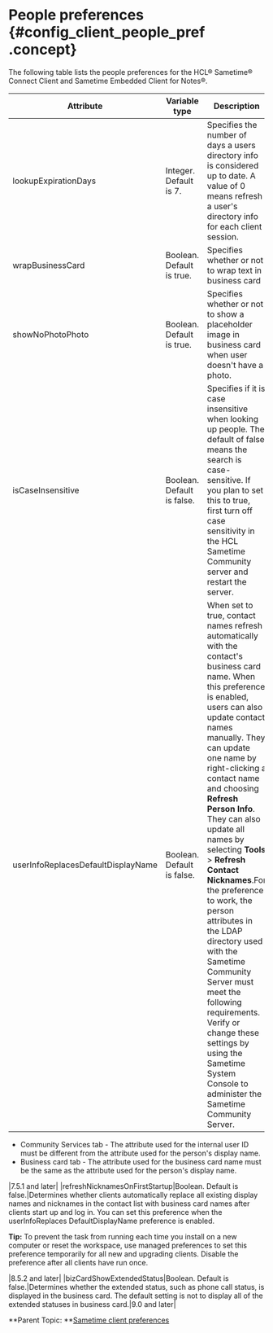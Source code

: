 # People preferences {#config_client_people_pref .concept}

The following table lists the people preferences for the HCL® Sametime® Connect Client and Sametime Embedded Client for Notes®.

|Attribute|Variable type|Description|Release|
|---------|-------------|-----------|-------|
|lookupExpirationDays|Integer. Default is 7.|Specifies the number of days a users directory info is considered up to date. A value of 0 means refresh a user's directory info for each client session.|7.5.1 and later|
|wrapBusinessCard|Boolean. Default is true.|Specifies whether or not to wrap text in business card|7.5.1 and later|
|showNoPhotoPhoto|Boolean. Default is true.|Specifies whether or not to show a placeholder image in business card when user doesn't have a photo.|7.5.1 and later|
|isCaseInsensitive|Boolean. Default is false.|Specifies if it is case insensitive when looking up people. The default of false means the search is case-sensitive. If you plan to set this to true, first turn off case sensitivity in the HCL Sametime Community server and restart the server.|7.5.1 and later|
|userInfoReplacesDefaultDisplayName|Boolean. Default is false.|When set to true, contact names refresh automatically with the contact's business card name. When this preference is enabled, users can also update contact names manually. They can update one name by right-clicking a contact name and choosing **Refresh Person Info**. They can also update all names by selecting **Tools** \> **Refresh Contact Nicknames**.For the preference to work, the person attributes in the LDAP directory used with the Sametime Community Server must meet the following requirements. Verify or change these settings by using the Sametime System Console to administer the Sametime Community Server.

-   Community Services tab - The attribute used for the internal user ID must be different from the attribute used for the person's display name.
-   Business card tab - The attribute used for the business card name must be the same as the attribute used for the person's display name.

|7.5.1 and later|
|refreshNicknamesOnFirstStartup|Boolean. Default is false.|Determines whether clients automatically replace all existing display names and nicknames in the contact list with business card names after clients start up and log in. You can set this preference when the userInfoReplaces DefaultDisplayName preference is enabled.

**Tip:** To prevent the task from running each time you install on a new computer or reset the workspace, use managed preferences to set this preference temporarily for all new and upgrading clients. Disable the preference after all clients have run once.

|8.5.2 and later|
|bizCardShowExtendedStatus|Boolean. Default is false.|Determines whether the extended status, such as phone call status, is displayed in the business card. The default setting is not to display all of the extended statuses in business card.|9.0 and later|

**Parent Topic:  **[Sametime client preferences](config_client_pref_tables.md)

